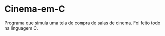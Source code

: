 # Cinema-em-C
Programa que simula uma tela de compra de salas de cinema. Foi feito todo na linguagem C.
